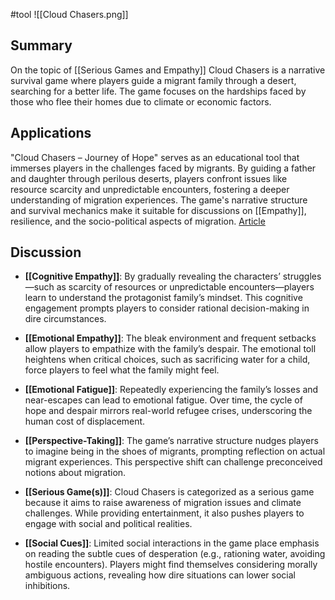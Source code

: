 #tool ![[Cloud Chasers.png]]

## Summary  
On the topic of [[Serious Games and Empathy]] Cloud Chasers is a narrative survival game where players guide a migrant family through a desert, searching for a better life. The game focuses on the hardships faced by those who flee their homes due to climate or economic factors.  

## Applications

"Cloud Chasers – Journey of Hope" serves as an educational tool that immerses players in the challenges faced by migrants. By guiding a father and daughter through perilous deserts, players confront issues like resource scarcity and unpredictable encounters, fostering a deeper understanding of migration experiences. The game's narrative structure and survival mechanics make it suitable for discussions on [[Empathy]], resilience, and the socio-political aspects of migration. [Article](https://venturebeat.com/games/cloud-chasers-is-a-moving-mobile-exploration-of-the-migrants-journey/) 

## Discussion

- **[[Cognitive Empathy]]**: By gradually revealing the characters’ struggles—such as scarcity of resources or unpredictable encounters—players learn to understand the protagonist family’s mindset. This cognitive engagement prompts players to consider rational decision-making in dire circumstances.​
    
- **[[Emotional Empathy]]**: The bleak environment and frequent setbacks allow players to empathize with the family’s despair. The emotional toll heightens when critical choices, such as sacrificing water for a child, force players to feel what the family might feel.​
    
- **[[Emotional Fatigue]]**: Repeatedly experiencing the family’s losses and near-escapes can lead to emotional fatigue. Over time, the cycle of hope and despair mirrors real-world refugee crises, underscoring the human cost of displacement.​
    
- **[[Perspective-Taking]]**: The game’s narrative structure nudges players to imagine being in the shoes of migrants, prompting reflection on actual migrant experiences. This perspective shift can challenge preconceived notions about migration.​
    
- **[[Serious Game(s)]]**: Cloud Chasers is categorized as a serious game because it aims to raise awareness of migration issues and climate challenges. While providing entertainment, it also pushes players to engage with social and political realities.​
    
- **[[Social Cues]]**: Limited social interactions in the game place emphasis on reading the subtle cues of desperation (e.g., rationing water, avoiding hostile encounters). Players might find themselves considering morally ambiguous actions, revealing how dire situations can lower social inhibitions.​